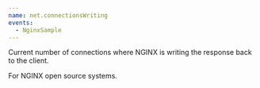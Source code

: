 ```yaml
---
name: net.connectionsWriting
events:
  - NginxSample
---
```


Current number of connections where NGINX is writing the response back to the client.

For NGINX open source systems.